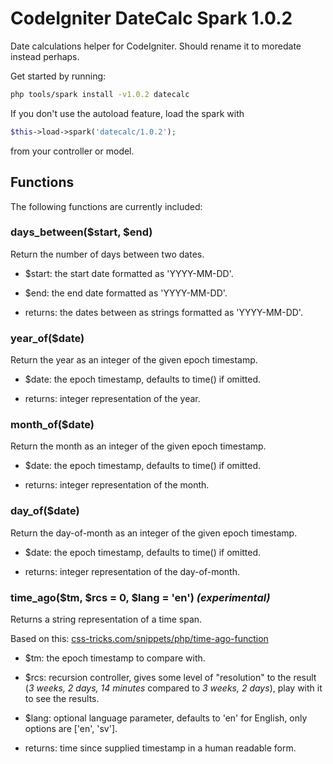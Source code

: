 # CodeIgniter DateCalc Spark 1.0.2

Date calculations helper for CodeIgniter. Should rename it to moredate instead perhaps.

Get started by running:

```sh
php tools/spark install -v1.0.2 datecalc
```

If you don't use the autoload feature, load the spark with

```php
$this->load->spark('datecalc/1.0.2');
```

from your controller or model.

## Functions

The following functions are currently included:

### days_between($start, $end)
Return the number of days between two dates.

 * $start: the start date formatted as 'YYYY-MM-DD'.
 * $end: the end date formatted as 'YYYY-MM-DD'.

 * returns: the dates between as strings formatted as 'YYYY-MM-DD'.

### year_of($date)
Return the year as an integer of the given epoch timestamp.

 * $date: the epoch timestamp, defaults to time() if omitted.

 * returns: integer representation of the year.

### month_of($date)
Return the month as an integer of the given epoch timestamp.

 * $date: the epoch timestamp, defaults to time() if omitted.

 * returns: integer representation of the month.

### day_of($date)
Return the day-of-month as an integer of the given epoch timestamp.

 * $date: the epoch timestamp, defaults to time() if omitted.

 * returns: integer representation of the day-of-month.

### time_ago($tm, $rcs = 0, $lang = 'en') _(experimental)_
Returns a string representation of a time span.

Based on this: [css-tricks.com/snippets/php/time-ago-function](http://css-tricks.com/snippets/php/time-ago-function/)

 * $tm: the epoch timestamp to compare with.
 * $rcs: recursion controller, gives some level of "resolution" to the result (_3 weeks, 2 days, 14 minutes_ compared to _3 weeks, 2 days_), play with it to see the results.
 * $lang: optional language parameter, defaults to 'en' for English, only options are ['en', 'sv'].

 * returns: time since supplied timestamp in a human readable form.